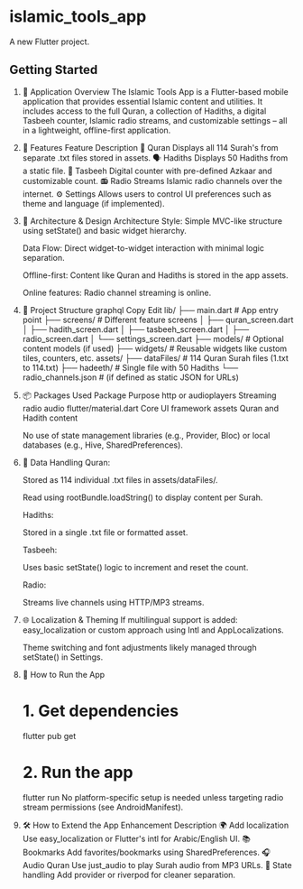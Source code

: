 # islamic_tools_app

A new Flutter project.

## Getting Started

1. 📱 Application Overview
   The Islamic Tools App is a Flutter-based mobile application that provides essential Islamic content and utilities. It includes access to the full Quran, a collection of Hadiths, a digital Tasbeeh counter, Islamic radio streams, and customizable settings – all in a lightweight, offline-first application.

2. 🚀 Features
   Feature	Description
   📖 Quran	Displays all 114 Surah's from separate .txt files stored in assets.
   🗣️ Hadiths	Displays 50 Hadiths from a static file.
   🧮 Tasbeeh	Digital counter with pre-defined Azkaar and customizable count.
   📻 Radio	Streams Islamic radio channels over the internet.
   ⚙️ Settings	Allows users to control UI preferences such as theme and language (if implemented).

3. 🧱 Architecture & Design
   Architecture Style: Simple MVC-like structure using setState() and basic widget hierarchy.

   Data Flow: Direct widget-to-widget interaction with minimal logic separation.

   Offline-first: Content like Quran and Hadiths is stored in the app assets.

   Online features: Radio channel streaming is online.

4. 📁 Project Structure
   graphql
   Copy
   Edit
   lib/
   ├── main.dart                    # App entry point
   ├── screens/                     # Different feature screens
   │   ├── quran_screen.dart
   │   ├── hadith_screen.dart
   │   ├── tasbeeh_screen.dart
   │   ├── radio_screen.dart
   │   └── settings_screen.dart
   ├── models/                      # Optional content models (if used)
   ├── widgets/                     # Reusable widgets like custom tiles, counters, etc.
   assets/
   ├── dataFiles/                   # 114 Quran Surah files (1.txt to 114.txt)
   ├── hadeeth/                     # Single file with 50 Hadiths
   └── radio_channels.json          # (if defined as static JSON for URLs)
5. 📦 Packages Used
   Package	Purpose
   http or audioplayers	Streaming radio audio
   flutter/material.dart	Core UI framework
   assets	Quran and Hadith content

   No use of state management libraries (e.g., Provider, Bloc) or local databases (e.g., Hive, SharedPreferences).

6. 💾 Data Handling
   Quran:

   Stored as 114 individual .txt files in assets/dataFiles/.

   Read using rootBundle.loadString() to display content per Surah.

   Hadiths:

   Stored in a single .txt file or formatted asset.

   Tasbeeh:

   Uses basic setState() logic to increment and reset the count.

   Radio:

   Streams live channels using HTTP/MP3 streams.

7. 🌐 Localization & Theming
   If multilingual support is added: easy_localization or custom approach using Intl and AppLocalizations.

   Theme switching and font adjustments likely managed through setState() in Settings.

8. 🧪 How to Run the App
  
   # 1. Get dependencies
   flutter pub get

   # 2. Run the app
   flutter run
No platform-specific setup is needed unless targeting radio stream permissions (see AndroidManifest).

9. 🛠️ How to Extend the App
   Enhancement	Description
   🌍 Add localization	Use easy_localization or Flutter's intl for Arabic/English UI.
   📚 Bookmarks	Add favorites/bookmarks using SharedPreferences.
   🎧 Audio Quran	Use just_audio to play Surah audio from MP3 URLs.
   🔄 State handling	Add provider or riverpod for cleaner separation.